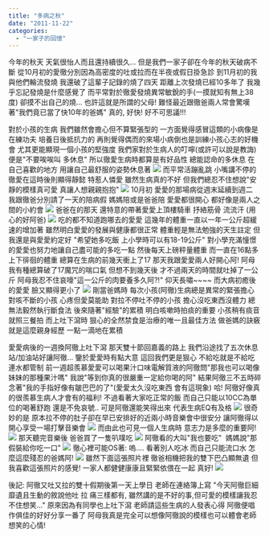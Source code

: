 ```yaml
---
title: "多病之秋"
date: "2011-11-22"
categories: 
  - "一家子的回憶"
---
```


今年的秋天 天氣很怡人而且還持續很久... 但是我們一家子卻在今年的秋天破病不斷 從10月初的愛徹分別因為高密度的吐或拉而在半夜或假日掛急診 到11月初的我與他們輪流發燒 我還破了這輩子記錄的燒了四天 距離上次發燒已經10多年了 我幾乎忘記發燒是什麼感覺了 而平常對於徹愛發燒異常敏銳的手(一摸就知有無上38度) 卻摸不出自己的燒... 也許這就是所謂的父母! 難怪最近跟徹爸兩人常會驚嘆著"我們竟已當了快10年的爸媽" 真的, 好快! 好不可思議!!!

對於小孩的生病 我們雖然會擔心但不算緊張型的 一方面覺得感冒這類的小病像是在練功夫 培養日後抵抗力的 再則覺得偶而的來場小病倒也是訓練小孩心志的好機會 尤其更能顯現一個小孩的堅強度 我們家對於生病人的叮嚀(或許可以說是教誨)便是"不要唉唉叫 多休息" 所以徹愛生病時都算是有好品性 總能認命的多休息 在自己喜歡的地方 用讓自己最舒服的姿勢休息著 ![](images/6236435702_b46dd22347.jpg) 而平常活蹦亂跳 小嘴講不停的徹愛在這時後則顯得靜懿 特惹人憐愛 雖然生病真的不好 但我們總忍不住想說"安靜的模樣真可愛 真讓人想親親抱抱" ![](images/6235910827_fc9f4302ed.jpg) 10月初 愛愛的那場病從週末延續到週二 我跟徹爸分別請了一天的陪病假 媽媽陪或是爸爸陪 愛愛都很開心 都好像是兩人之間的小約會 ![](images/6236435106_6e1bde6e86.jpg) 爸爸在的那天 還特意的帶著愛愛上頂樓騎車 抒絡筋骨 流流汗 (用心的好阿爸) ![](images/6236435184_a41a77595d.jpg) 吃的都不知道跑哪去的愛愛 這幾年的體重一直以一年一公斤超緩速的增加著 雖然明白愛愛的發展與健康都很正常 體重輕是無法勉強的天生註定 但我還是與愛愛約定好 "希望她多吃飯 上小學時可以有18-19公斤" 對小學充滿憧憬的愛愛也努力地讓自己盡可能的多吃一點 然後每天上磅秤量體重 而一直在16點多上下徘徊的體重 總算在生病的前幾天衝上了17 那天我跟愛愛兩人好開心阿! 阿母我有種總算破了17魔咒的喘口氣 但想不到幾天後 才不過兩天的時間就吐掉了一公斤 阿母我忍不住哀嚎"這一公斤的肉要養多久阿?!" 仰天長嘯~~~~ 而大病初癒後的愛愛 臉又顯得更小了 ![](images/6235910255_4d37657809.jpg) 剛當爸媽時 每次小孩(阿徹)生病總是異常的緊張擔心 對咳不斷的小孩 心疼但愛莫能助 對拉不停吐不停的小孩 擔心沒吃東西沒體力 總無法毅然執行斷食法 後來隨著"經驗"的累積 明白咳嗽時拍痰的重要 小孩稍有痰音就照三餐拍 而上吐下瀉時 狠心的全然禁食是治療的唯一且最佳方法 做爸媽的訣竅就是這麼親身經歷 一點一滴地在累積

愛愛病後的一週換阿徹上吐下瀉 那天雙十節回嘉義的路上 我們沿途找了五次休息站/加油站好讓阿徹... 鑒於愛愛時有點大意 這回我們更是狠心 不給吃就是不給吃 連水都管制 前一週超羨慕愛愛可以喝果汁口味電解質液的阿徹問"那我也可以喝像妹妹的那種果汁嗎" 我說"等到你真的很嚴重一定給你喝的阿" 結果阿徹三不五時碎念著"我的手指好像有皺巴巴的了"(愛愛太久沒吃東西 會有這現象) 哈! 阿徹好像真的很羨慕生病人才會有的福利! 不過看著大家吃正常的飯 而自己只能以10CC為單位的喝著舒跑 還是不免哀號.. 可是阿徹還能笑得出來 代表生病EQ有及格 ![](images/6235910345_604a576724.jpg) 很奇妙的是 原本拉不停的肚子卻在早已安排好的近兩小時音樂會中很安分 讓阿徹得以開心享受一場打擊音樂會 ![](images/6236434072_2ddc225a1b.jpg) 而由此也可見一個人生病時 意志力是多麼的重要阿! ![](images/6236433962_c0bfa8066c.jpg) 那天聽完音樂後 爸爸買了一隻叭噗吃 ![](images/6236433702_7a43f2b464.jpg) 阿徹看的大叫"我也要吃"  媽媽說"那假裝給你吃一口" ![](images/6235908871_229f57803a.jpg) 徹心裡可能OS著: 嗚.... 看著別人吃冰 而自己只能流口水 怎麼這麼殘忍的爸媽阿! ![](images/6236433452_05f4e25639.jpg) 雖然下面這張照片裡 徹爸相機把我的雙下巴凸顯無遺 但我喜歡這張照片的感覺! 一家人都健健康康且緊緊依偎在一起 真好! ![](images/6235908559_12a153e625.jpg)

後記: 阿徹又吐又拉的雙十假期後第一天上學日 老師在連絡簿上寫 "今天阿徹巨細靡遺且生動的敘說他吐 拉 痛三樣都有, 雖然講的是不好的事,但可愛的模樣讓我忍不住想笑..." 原來因為有同學也上吐下瀉 老師請這些生病的人發表心得 阿徹便唱作俱佳的好好分享一番了 阿母我真是完全可以想像阿徹說的模樣也可以體會老師想笑的心情!
